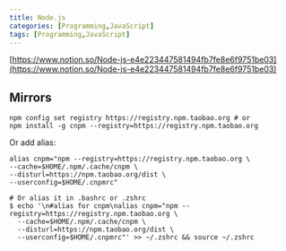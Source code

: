 ```yaml
---
title: Node.js
categories: [Programming,JavaScript]
tags: [Programming,JavaScript]
---
```


[https://www.notion.so/Node-js-e4e223447581494fb7fe8e6f9751be03](https://www.notion.so/Node-js-e4e223447581494fb7fe8e6f9751be03)


## Mirrors


```shell
npm config set registry https://registry.npm.taobao.org # or
npm install -g cnpm --registry=https://registry.npm.taobao.org
```


Or add alias:


```shell
alias cnpm="npm --registry=https://registry.npm.taobao.org \
--cache=$HOME/.npm/.cache/cnpm \
--disturl=https://npm.taobao.org/dist \
--userconfig=$HOME/.cnpmrc"

# Or alias it in .bashrc or .zshrc
$ echo '\n#alias for cnpm\nalias cnpm="npm --registry=https://registry.npm.taobao.org \
  --cache=$HOME/.npm/.cache/cnpm \
  --disturl=https://npm.taobao.org/dist \
  --userconfig=$HOME/.cnpmrc"' >> ~/.zshrc && source ~/.zshrc
```

